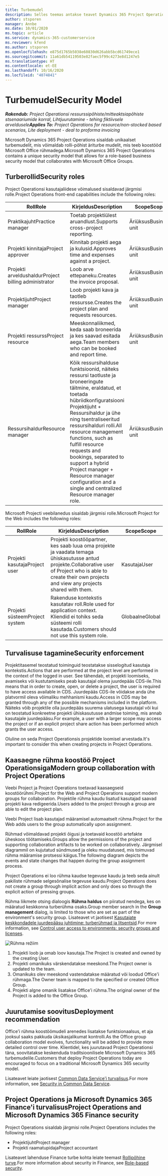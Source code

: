 ```yaml
---
title: Turbemudel
description: Selles teemas antakse teavet Dynamics 365 Project Operationsi turbemudeli kohta.
author: stsporen
manager: Annbe
ms.date: 10/01/2020
ms.topic: article
ms.service: dynamics-365-customerservice
ms.reviewer: kfend
ms.author: stsporen
ms.openlocfilehash: e875d1765b5038e60830d626abb5bcd61749ece1
ms.sourcegitcommit: 11a61db54119503e82faec5f99c4273e8d1247e5
ms.translationtype: HT
ms.contentlocale: et-EE
ms.lasthandoff: 10/16/2020
ms.locfileid: "4074841"
---
```

# <a name="security-model"></a><span data-ttu-id="7c8b0-103">Turbemudel</span><span class="sxs-lookup"><span data-stu-id="7c8b0-103">Security Model</span></span>

<span data-ttu-id="7c8b0-104">_**Rakendub:** Project Operationsi ressurssipõhiste/mitteaktsiapõhiste stsenaariumide korral,  Lihtjuurutamine - tehing fiktiivsele arveldusele_</span><span class="sxs-lookup"><span data-stu-id="7c8b0-104">_**Applies To:** Project Operations for resource/non-stocked based scenarios, Lite deployment - deal to proforma invoicing_</span></span>

<span data-ttu-id="7c8b0-105">Microsoft Dynamics 365 Project Operations sisaldab unikaalset turbemudelit, mis võimaldab rolli-põhist äriturbe mudelit, mis teeb koostööd Microsoft Office rühmadega.</span><span class="sxs-lookup"><span data-stu-id="7c8b0-105">Microsoft Dynamics 365 Project Operations contains a unique security model that allows for a role-based business security model that collaborates with Microsoft Office Groups.</span></span> 


## <a name="security-roles"></a><span data-ttu-id="7c8b0-106">Turberollid</span><span class="sxs-lookup"><span data-stu-id="7c8b0-106">Security roles</span></span>
<span data-ttu-id="7c8b0-107">Project Operationsi kasutajaliidese võimalused sisaldavad järgmisi rolle.</span><span class="sxs-lookup"><span data-stu-id="7c8b0-107">Project Operations front-end capabilities include the following roles:</span></span>

| <span data-ttu-id="7c8b0-108">Roll</span><span class="sxs-lookup"><span data-stu-id="7c8b0-108">Role</span></span>                          | <span data-ttu-id="7c8b0-109">Kirjeldus</span><span class="sxs-lookup"><span data-stu-id="7c8b0-109">Description</span></span>                                                                                                                                                                 | <span data-ttu-id="7c8b0-110">Scope</span><span class="sxs-lookup"><span data-stu-id="7c8b0-110">Scope</span></span> |
|-------------------------------|-----------------------------------------------------------------------------------------------------------------------------------------------------------------------------|------|
| <span data-ttu-id="7c8b0-111">Praktikajuht</span><span class="sxs-lookup"><span data-stu-id="7c8b0-111">Practice manager</span></span>              | <span data-ttu-id="7c8b0-112">Toetab projektiülest aruandlust.</span><span class="sxs-lookup"><span data-stu-id="7c8b0-112">Supports cross-project reporting.</span></span>                                                                                                            | <span data-ttu-id="7c8b0-113">Äriüksus</span><span class="sxs-lookup"><span data-stu-id="7c8b0-113">Business unit</span></span>              |
| <span data-ttu-id="7c8b0-114">Projekti kinnitaja</span><span class="sxs-lookup"><span data-stu-id="7c8b0-114">Project approver</span></span>              | <span data-ttu-id="7c8b0-115">Kinnitab projekti aega ja kulusid.</span><span class="sxs-lookup"><span data-stu-id="7c8b0-115">Approves time and expenses against a project.</span></span>                                                                                                                              | <span data-ttu-id="7c8b0-116">Äriüksus</span><span class="sxs-lookup"><span data-stu-id="7c8b0-116">Business unit</span></span> |
| <span data-ttu-id="7c8b0-117">Projekti arveldushaldur</span><span class="sxs-lookup"><span data-stu-id="7c8b0-117">Project billing administrator</span></span> | <span data-ttu-id="7c8b0-118">Loob arve ettepaneku.</span><span class="sxs-lookup"><span data-stu-id="7c8b0-118">Creates the invoice proposal.</span></span>                                                                                                                                                 | <span data-ttu-id="7c8b0-119">Äriüksus</span><span class="sxs-lookup"><span data-stu-id="7c8b0-119">Business unit</span></span> |
| <span data-ttu-id="7c8b0-120">Projektijuht</span><span class="sxs-lookup"><span data-stu-id="7c8b0-120">Project manager</span></span>               | <span data-ttu-id="7c8b0-121">Loob projekti kava ja taotleb ressursse.</span><span class="sxs-lookup"><span data-stu-id="7c8b0-121">Creates the project plan and requests resources.</span></span>                                                                                                                              | <span data-ttu-id="7c8b0-122">Äriüksus</span><span class="sxs-lookup"><span data-stu-id="7c8b0-122">Business unit</span></span> |
| <span data-ttu-id="7c8b0-123">Projekti ressurss</span><span class="sxs-lookup"><span data-stu-id="7c8b0-123">Project resource</span></span>              | <span data-ttu-id="7c8b0-124">Meeskonnaliikmed, keda saab broneerida ja kes saavad esitada aega.</span><span class="sxs-lookup"><span data-stu-id="7c8b0-124">Team members who can be booked and report time.</span></span>                                                                                                          | <span data-ttu-id="7c8b0-125">Äriüksus</span><span class="sxs-lookup"><span data-stu-id="7c8b0-125">Business unit</span></span>|
| <span data-ttu-id="7c8b0-126">Ressursihaldur</span><span class="sxs-lookup"><span data-stu-id="7c8b0-126">Resource manager</span></span>              | <span data-ttu-id="7c8b0-127">Kõik ressursihalduse funktsioonid, näiteks ressursi taotluste ja broneeringute täitmine, eraldatud, et toetada hübriidkonfiguratsiooni Projektijuht + Ressursihaldur ja ühe ning tsentraliseeritud ressursihalduri rolli.</span><span class="sxs-lookup"><span data-stu-id="7c8b0-127">All resource management functions, such as fulfill resource requests and bookings, separated to support a hybrid Project manager + Resource manager configuration and a single and centralized Resource manager role.</span></span> | <span data-ttu-id="7c8b0-128">Äriüksus</span><span class="sxs-lookup"><span data-stu-id="7c8b0-128">Business unit</span></span> |


<span data-ttu-id="7c8b0-129">Microsoft Projecti veebilanedus sisaldab järgmisi rolle.</span><span class="sxs-lookup"><span data-stu-id="7c8b0-129">Microsoft Project for the Web includes the following roles:</span></span>

| <span data-ttu-id="7c8b0-130">Roll</span><span class="sxs-lookup"><span data-stu-id="7c8b0-130">Role</span></span>           | <span data-ttu-id="7c8b0-131">Kirjeldus</span><span class="sxs-lookup"><span data-stu-id="7c8b0-131">Description</span></span>                                                                                                        | <span data-ttu-id="7c8b0-132">Scope</span><span class="sxs-lookup"><span data-stu-id="7c8b0-132">Scope</span></span>  |
|----------------|--------------------------------------------------------------------------------------------------------------------|--------|
| <span data-ttu-id="7c8b0-133">Projekti kasutaja</span><span class="sxs-lookup"><span data-stu-id="7c8b0-133">Project user</span></span>   | <span data-ttu-id="7c8b0-134">Projekti koostööpartner, kes saab luua oma projekte ja vaadata temaga ühiskasutusse antud projekte.</span><span class="sxs-lookup"><span data-stu-id="7c8b0-134">Collaborative user of Project   who is able to create their own projects and view any projects shared with   them.</span></span> | <span data-ttu-id="7c8b0-135">Kasutaja</span><span class="sxs-lookup"><span data-stu-id="7c8b0-135">User</span></span>   |
| <span data-ttu-id="7c8b0-136">Projekti süsteem</span><span class="sxs-lookup"><span data-stu-id="7c8b0-136">Project system</span></span> | <span data-ttu-id="7c8b0-137">Rakenduse kontekstis kasutatav roll.</span><span class="sxs-lookup"><span data-stu-id="7c8b0-137">Role used for application   context.</span></span> <span data-ttu-id="7c8b0-138">Kliendid ei tohiks seda süsteemi rolli kasutada.</span><span class="sxs-lookup"><span data-stu-id="7c8b0-138">Customers should not use this system role.</span></span>                                    | <span data-ttu-id="7c8b0-139">Globaalne</span><span class="sxs-lookup"><span data-stu-id="7c8b0-139">Global</span></span> |

## <a name="security-enforcement"></a><span data-ttu-id="7c8b0-140">Turvalisuse tagamine</span><span class="sxs-lookup"><span data-stu-id="7c8b0-140">Security enforcement</span></span>
<span data-ttu-id="7c8b0-141">Projektitasemel teostatud toiminguid teostatakse sisselogitud kasutaja kontekstis.</span><span class="sxs-lookup"><span data-stu-id="7c8b0-141">Actions that are performed at the project level are performed in the context of the logged in user.</span></span> <span data-ttu-id="7c8b0-142">See tähendab, et projekti loomiseks, avamiseks või kustutamiseks peab kasutajal olema juurdepääs CDS-ile.</span><span class="sxs-lookup"><span data-stu-id="7c8b0-142">This means that in order to create, open, or delete a project, the user is required to have access available in CDS.</span></span> <span data-ttu-id="7c8b0-143">Juurdepääs CDS-ile võidakse anda ühe platvormil oleva võimaliku mehhanismi kaudu.</span><span class="sxs-lookup"><span data-stu-id="7c8b0-143">Access in CDS may be granted through any of the possible mechanisms included in the platform.</span></span> <span data-ttu-id="7c8b0-144">Näiteks võib projektile olla juurdepääs suurema ulatusega kasutajal või kui on teostatud konkreetne projekti ühiskasutusse andmise toiming, mis annab kasutajale juurdepääsu.</span><span class="sxs-lookup"><span data-stu-id="7c8b0-144">For example, a user with a larger scope may access the project or if an explicit project share action has been performed which grants the user access.</span></span>

<span data-ttu-id="7c8b0-145">Oluline on seda Project Operationsis projektide loomisel arvestada.</span><span class="sxs-lookup"><span data-stu-id="7c8b0-145">It's important to consider this when creating projects in Project Operations.</span></span>

## <a name="modern-group-collaboration-with-project-operations"></a><span data-ttu-id="7c8b0-146">Kaasaegne rühma koostöö Project Operationsiga</span><span class="sxs-lookup"><span data-stu-id="7c8b0-146">Modern group collaboration with Project Operations</span></span>
<span data-ttu-id="7c8b0-147">Veebi Project ja Project Operations toetavad kaasaegseid koostöörühmi.</span><span class="sxs-lookup"><span data-stu-id="7c8b0-147">Project for the Web and Project Operations support modern groups for collaboration.</span></span> <span data-ttu-id="7c8b0-148">Projektile rühma kaudu lisatud kasutajad saavad projekti kava redigeerida.</span><span class="sxs-lookup"><span data-stu-id="7c8b0-148">Users added to the project through a group are able to edit the project plan.</span></span>

<span data-ttu-id="7c8b0-149">Veebi Project lisab kasutajad määramisel automaatselt rühma.</span><span class="sxs-lookup"><span data-stu-id="7c8b0-149">Project for the Web adds users to the group automatically upon assignment.</span></span>

<span data-ttu-id="7c8b0-150">Rühmad võimaldavad projekti õigusi ja toetavaid koostöö artefakte üheskoos töötamiseks.</span><span class="sxs-lookup"><span data-stu-id="7c8b0-150">Groups allow the permissions of the project and supporting collaboration artifacts to be worked on collaboratively.</span></span> <span data-ttu-id="7c8b0-151">Järgmisel diagrammil on kujutatud sündmused ja oleku muudatused, mis toimuvad rühma määramise protsessi käigus.</span><span class="sxs-lookup"><span data-stu-id="7c8b0-151">The following diagram depicts the events and state changes that happen during the group assignment process.</span></span>

<span data-ttu-id="7c8b0-152">Project Operations ei loo rühma kaudse tegevuse kaudu ja teeb seda ainult pakiliste rühmade selgesõnalise tegevuse kaudu.</span><span class="sxs-lookup"><span data-stu-id="7c8b0-152">Project Operations does not create a group through implicit action and only does so through the explicit action of pressing groups.</span></span>

<span data-ttu-id="7c8b0-153">Rühma liikmete otsing dialoogis **Rühma haldus** on piiratud nendega, kes on määratud keskkonna turberühma osaks.</span><span class="sxs-lookup"><span data-stu-id="7c8b0-153">Group member search in the **Group management** dialog, is limited to those who are set as part of the environment's security group.</span></span> <span data-ttu-id="7c8b0-154">Lisateavet vt jaotisest [Kasutajate keskkondadele juurdepääsu juhtimine: turberühmad ja litsentsid](https://docs.microsoft.com/power-platform/admin/control-user-access).</span><span class="sxs-lookup"><span data-stu-id="7c8b0-154">For more information, see [Control user access to environments: security groups and licenses](https://docs.microsoft.com/power-platform/admin/control-user-access).</span></span>

![Rühma režiim](./media/groupsmode.png)

1. <span data-ttu-id="7c8b0-156">Projekti loob ja omab loov kasutaja.</span><span class="sxs-lookup"><span data-stu-id="7c8b0-156">The Project is created and owned by the creating User.</span></span>
2. <span data-ttu-id="7c8b0-157">Projekti omanikuks värskendatakse meeskond.</span><span class="sxs-lookup"><span data-stu-id="7c8b0-157">The Project owner is updated to the team.</span></span>
3. <span data-ttu-id="7c8b0-158">Omanikuks olev meeskond vastendatakse määratud või loodud Office'i rühmaga.</span><span class="sxs-lookup"><span data-stu-id="7c8b0-158">The Owner team is mapped to the specified or created Office Group.</span></span>
4. <span data-ttu-id="7c8b0-159">Projekti algne omanik lisatakse Office'i rühma.</span><span class="sxs-lookup"><span data-stu-id="7c8b0-159">The original owner of the Project is added to the Office Group.</span></span>

## <a name="deployment-recommendation"></a><span data-ttu-id="7c8b0-160">Juurutamise soovitus</span><span class="sxs-lookup"><span data-stu-id="7c8b0-160">Deployment recommendation</span></span>
<span data-ttu-id="7c8b0-161">Office'i rühma koostöömudeli arenedes lisatakse funktsionaalsus, et aja jooksul saaks pakkuda üksikasjalikumat kontrolli.</span><span class="sxs-lookup"><span data-stu-id="7c8b0-161">As the Office group collaboration model evolves, functionality will be added to provide more detailed control over time.</span></span> <span data-ttu-id="7c8b0-162">Klientidel, kes juurutavad Project Operationsi täna, soovitatakse keskenduda traditsioonilisele Microsoft Dynamics 365 turbemudelile.</span><span class="sxs-lookup"><span data-stu-id="7c8b0-162">Customers that deploy Project Operations today are encouraged to focus on a traditional Microsoft Dynamics 365 security model.</span></span>

<span data-ttu-id="7c8b0-163">Lisateavet leiate jaotisest [Common Data Service'i turvalisus](https://docs.microsoft.com/power-platform/admin/wp-security).</span><span class="sxs-lookup"><span data-stu-id="7c8b0-163">For more information, see [Security in Common Data Service](https://docs.microsoft.com/power-platform/admin/wp-security).</span></span>

## <a name="project-operations-and-microsoft-dynamics-365-finance-security"></a><span data-ttu-id="7c8b0-164">Project Operations ja Microsoft Dynamics 365 Finance'i turvalisus</span><span class="sxs-lookup"><span data-stu-id="7c8b0-164">Project Operations and Microsoft Dynamics 365 Finance security</span></span>
<span data-ttu-id="7c8b0-165">Project Operations sisaldab järgmisi rolle.</span><span class="sxs-lookup"><span data-stu-id="7c8b0-165">Project Operations includes the following roles:</span></span>

- <span data-ttu-id="7c8b0-166">Projektijuht</span><span class="sxs-lookup"><span data-stu-id="7c8b0-166">Project manager</span></span>
- <span data-ttu-id="7c8b0-167">Projekti raamatupidaja</span><span class="sxs-lookup"><span data-stu-id="7c8b0-167">Project accountant</span></span>

<span data-ttu-id="7c8b0-168">Lisateavet lahenduse Finance turbe kohta leiate teemast [Rollipõhine turve](https://docs.microsoft.com/dynamics365/fin-ops-core/dev-itpro/sysadmin/role-based-security).</span><span class="sxs-lookup"><span data-stu-id="7c8b0-168">For more information about security in Finance, see [Role-based security](https://docs.microsoft.com/dynamics365/fin-ops-core/dev-itpro/sysadmin/role-based-security).</span></span>


